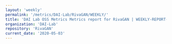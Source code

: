 ```yaml
---
layout: 'weekly'
permalink: '/metrics/DAI-Lab/RivaGAN/WEEKLY/'
title: 'DAI Lab OSS Metrics Metrics report for RivaGAN | WEEKLY-REPORT-2020-05-03'
organization: 'DAI-Lab'
repository: 'RivaGAN'
current_date: '2020-05-03'
---
```

